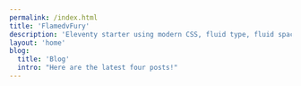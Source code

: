 ```yaml
---
permalink: /index.html
title: 'FlamedvFury'
description: 'Eleventy starter using modern CSS, fluid type, fluid spacing, flexible layout and progressive enhancement.'
layout: 'home'
blog:
  title: 'Blog'
  intro: "Here are the latest four posts!"
---
```


